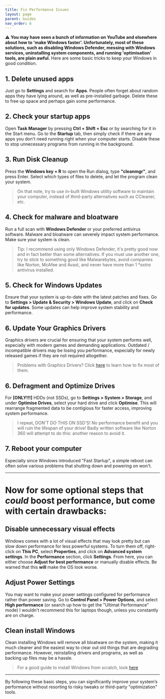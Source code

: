 ```yaml
---
title: Fix Performance Issues
layout: page
parent: Guides
nav_order: 6
---
```


⚠️ **You may have seen a bunch of information on YouTube and elsewhere about how to 'make Windows faster'. Unfortunately, most of these solutions, such as disabling Windows Defender, messing with Windows services, uninstalling system components, and running 'optimisation' tools, are plain awful.** Here are some basic tricks to keep your Windows in good condition.

## 1. Delete unused apps

Just go to **Settings** and search for **Apps**. People often forget about random apps they have lying around, as well as pre-installed garbage. Delete these to free up space and perhaps gain some performance.

## 2. Check your startup apps

Open **Task Manager** by pressing **Ctrl + Shift + Esc** or by searching for it in the Start menu. Go to the **Startup** tab, then simply check if there are any apps you don't need running right when your computer starts. Disable these to stop unnecessary programs from running in the background.

## 3. Run Disk Cleanup

Press the **Windows key + R** to open the Run dialog, type **"cleanmgr"**, and press Enter. Select which types of files to delete, and let the program clean your system.
> On that note, try to use in-built Windows utility software to maintain your computer, instead of third-party alternatives such as CCleaner, etc.

## 4. Check for malware and bloatware

Run a full scan with **Windows Defender** or your preferred antivirus software. Malware and bloatware can severely impact system performance. Make sure your system is clean.
> Tip: I recommend using only Windows Defender, it's pretty good now and in fact better than some alternatives. If you must use another one, try to stick to something good like Malwarebytes, avoid companies like Norton, McAfee and Avast, and never have more than 1 **extra* antivirus installed.


## 5. Check for Windows Updates

Ensure that your system is up-to-date with the latest patches and fixes. Go to **Settings > Update & Security > Windows Update**, and click on **Check for updates**. Some updates can help improve system stability and performance.

## 6. Update Your Graphics Drivers

Graphics drivers are crucial for ensuring that your system performs well, especially with modern games and demanding applications. Outdated / incompatible drivers may be losing you performance, especially for newly released games if they are not required altogether.
> Problems with Graphics Drivers? Click [here](https://randomtester0.github.io/testing-website/gpu-fix.html) to learn how to fix most of them.

## 6. Defragment and Optimize Drives

For **[ONLY!!!]** HDDs (not SSDs), go to **Settings > System > Storage**, and under **Optimise Drives**, select your hard drive and click **Optimise**. This will rearrange fragmented data to be contigious for faster access, improving system performance.
> I repeat, DON'T DO THIS ON SSD'S! No performance benefit and you will ruin the lifespan of your drive! Badly written software like Norton 360 will attempt to do this: another reason to avoid it.


## 7. Reboot your computer

Especially since Windows introduced "Fast Startup", a simple reboot can often solve various problems that shutting down and powering on won't.

---

# Now for some optional steps that *could* boost performance, but come with certain drawbacks:

## Disable unnecessary visual effects

Windows comes with a lot of visual effects that may look pretty but can slow down performance for less powerful systems. To turn them off, right-click on **This PC**, select **Properties**, and click on **Advanced system settings**. In the **Performance** section, click **Settings**. From here, you can either choose **Adjust for best performance** or manually disable effects. Be warned that this **will** make the OS look worse.

## Adjust Power Settings

You may want to make your power settings configured for performance rather than power saving. Go to **Control Panel > Power Options**, and select **High performance** (or search up how to get the "Ultimat Performance" mode) I wouldn't recommend this for laptops though, unless you constantly are on charge.

## Clean install Windows

Clean installing Windows will remove all bloatware on the system, making it much cleaner and the easiest way to clear out old things that are degrading performance. However, reinstalling drivers and programs, as well as backing up files may be a hassle.
> For a good guide to install Windows from scratch, look [here](https://randomtester0.github.io/testing-website/winstall.html)

---

By following these basic steps, you can significantly improve your system’s performance without resorting to risky tweaks or third-party "optimization" tools.
